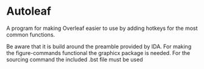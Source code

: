 # Autoleaf
A program for making Overleaf easier to use by adding hotkeys for the most common functions. 



Be aware that it is build around the preamble provided by IDA. For making the figure-commands functional the graphicx package is needed. For the sourcing command the included .bst file must be used
